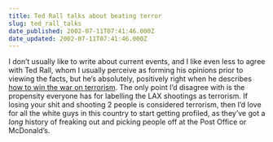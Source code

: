 ```yaml
---
title: Ted Rall talks about beating terror
slug: ted_rall_talks
date_published: 2002-07-11T07:41:46.000Z
date_updated: 2002-07-11T07:41:46.000Z
---
```


I don’t usually like to write about current events, and I like even less to agree with Ted Rall, whom I usually perceive as forming his opinions prior to viewing the facts, but he’s absolutely, positively right when he describes [how to win the war on terrorism](http://www.uexpress.com/tedrall/site/viewru.cfm?uc_full_date=20020709&amp;uc_comic=ru&amp;uc_daction=X). The only point I’d disagree with is the propensity everyone has for labelling the LAX shootings as terrorism. If losing your shit and shooting 2 people is considered terrorism, then I’d love for all the white guys in this country to start getting profiled, as they’ve got a *long* history of freaking out and picking people off at the Post Office or McDonald’s.
